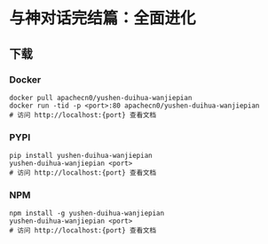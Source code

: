 # 与神对话完结篇：全面进化

## 下载

### Docker

```
docker pull apachecn0/yushen-duihua-wanjiepian
docker run -tid -p <port>:80 apachecn0/yushen-duihua-wanjiepian
# 访问 http://localhost:{port} 查看文档
```

### PYPI

```
pip install yushen-duihua-wanjiepian
yushen-duihua-wanjiepian <port>
# 访问 http://localhost:{port} 查看文档
```

### NPM

```
npm install -g yushen-duihua-wanjiepian
yushen-duihua-wanjiepian <port>
# 访问 http://localhost:{port} 查看文档
```